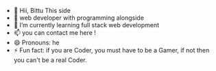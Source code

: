 - 👋 Hii, Bittu This side
- 👀 web developer with programming alongside 
- 🌱 I’m currently learning full stack web development 
- 📫 you can contact me here !
- 😄 Pronouns: he
- ⚡ Fun fact: if you are Coder, you must have to be a Gamer, if not then you can't be a real Coder.

<!---
B2Raj/B2Raj is a ✨ special ✨ repository because its `README.md` (this file) appears on your GitHub profile.
You can click the Preview link to take a look at your changes.
--->
